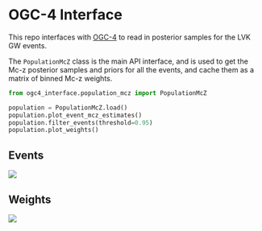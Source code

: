 # OGC-4 Interface
This repo interfaces with [OGC-4](https://github.com/gwastro/4-ogc) to read in posterior samples for the LVK GW events.

The `PopulationMcZ` class is the main API interface, and is used to get the Mc-z posterior samples and
priors for all the events, and cache them as a matrix of binned Mc-z weights.


```python
from ogc4_interface.population_mcz import PopulationMcZ

population = PopulationMcZ.load()
population.plot_event_mcz_estimates()
population.filter_events(threshold=0.95)
population.plot_weights()
```

## Events
![](docs/_static/event_mcz_estimates.jpeg)


## Weights
![](docs/_static/weights.jpeg)
